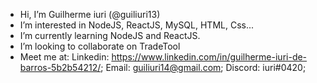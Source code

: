 - Hi, I’m Guilherme iuri (@guiliuri13)
- I’m interested in NodeJS, ReactJS, MySQL, HTML, Css...
- I’m currently learning NodeJS and ReactJS.
- I’m looking to collaborate on TradeTool
- Meet me at: 
    Linkedin: https://www.linkedin.com/in/guilherme-iuri-de-barros-5b2b54212/;
    Email: guiliuri14@gmail.com;
    Discord: iuri#0420;

